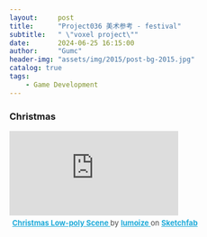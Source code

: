 ```yaml
---
layout:     post
title:      "Project036 美术参考 - festival"
subtitle:   " \"voxel project\""
date:       2024-06-25 16:15:00
author:     "Gumc"
header-img: "assets/img/2015/post-bg-2015.jpg"
catalog: true
tags:
    - Game Development
---
```



### Christmas

<div class="sketchfab-embed-wrapper"> <iframe title="Christmas Low-poly Scene" frameborder="0" allowfullscreen mozallowfullscreen="true" webkitallowfullscreen="true" allow="autoplay; fullscreen; xr-spatial-tracking" xr-spatial-tracking execution-while-out-of-viewport execution-while-not-rendered web-share src="https://sketchfab.com/models/7984bd6024db4b89928ddeb625eebac0/embed"> </iframe> <p style="font-size: 13px; font-weight: normal; margin: 5px; color: #4A4A4A;"> <a href="https://sketchfab.com/3d-models/christmas-low-poly-scene-7984bd6024db4b89928ddeb625eebac0?utm_medium=embed&utm_campaign=share-popup&utm_content=7984bd6024db4b89928ddeb625eebac0" target="_blank" rel="nofollow" style="font-weight: bold; color: #1CAAD9;"> Christmas Low-poly Scene </a> by <a href="https://sketchfab.com/lumoize?utm_medium=embed&utm_campaign=share-popup&utm_content=7984bd6024db4b89928ddeb625eebac0" target="_blank" rel="nofollow" style="font-weight: bold; color: #1CAAD9;"> lumoize </a> on <a href="https://sketchfab.com?utm_medium=embed&utm_campaign=share-popup&utm_content=7984bd6024db4b89928ddeb625eebac0" target="_blank" rel="nofollow" style="font-weight: bold; color: #1CAAD9;">Sketchfab</a></p></div>
